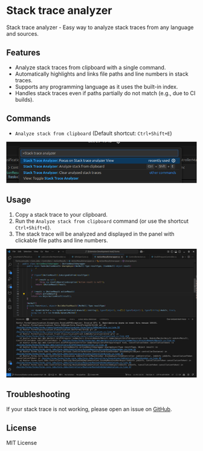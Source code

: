 # Stack trace analyzer

Stack trace analyzer - Easy way to analyze stack traces from any language and sources.

## Features

- Analyze stack traces from clipboard with a single command.
- Automatically highlights and links file paths and line numbers in stack traces.
- Supports any programming language as it uses the built-in index.
- Handles stack traces even if paths partially do not match (e.g., due to CI builds).

## Commands

- `Analyze stack from clipboard` (Default shortcut: `Ctrl+Shift+E`)

![Commands](docs/Commands.png)

## Usage

1. Copy a stack trace to your clipboard.
2. Run the `Analyze stack from clipboard` command (or use the shortcut `Ctrl+Shift+E`).
3. The stack trace will be analyzed and displayed in the panel with clickable file paths and line numbers.

![Result](docs/StackTracePanel.png)

## Troubleshooting

If your stack trace is not working, please open an issue on [GitHub](https://github.com/tihonove/vscode-stack-trace-analyzer/issues).

## License

MIT License